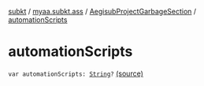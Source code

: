 [subkt](../../index.md) / [myaa.subkt.ass](../index.md) / [AegisubProjectGarbageSection](index.md) / [automationScripts](./automation-scripts.md)

# automationScripts

`var automationScripts: `[`String`](https://kotlinlang.org/api/latest/jvm/stdlib/kotlin/-string/index.html)`?` [(source)](https://github.com/Myaamori/SubKt/blob/master/src/main/kotlin/myaa/subkt/ass/parser.kt#L737)